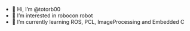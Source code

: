 - 👋 Hi, I’m @totorb00
- 👀 I’m interested in robocon robot
- 🌱 I’m currently learning ROS, PCL, ImageProcessing and Embedded C


<!---
totorb00/totorb00 is a ✨ special ✨ repository because its `README.md` (this file) appears on your GitHub profile.
You can click the Preview link to take a look at your changes.
--->
